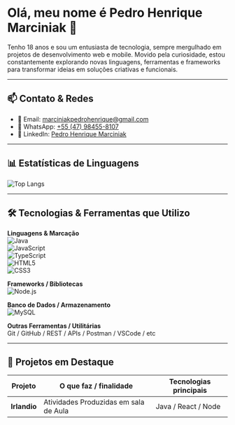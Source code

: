 # Olá, meu nome é Pedro Henrique Marciniak 👋

Tenho 18 anos e sou um entusiasta de tecnologia, sempre mergulhado em projetos de desenvolvimento web e mobile. Movido pela curiosidade, estou constantemente explorando novas linguagens, ferramentas e frameworks para transformar ideias em soluções criativas e funcionais.


---

## 📫 Contato & Redes

- 📧 Email: [marciniakpedrohenrique@gmail.com](mailto:marciniakpedrohenrique@gmail.com)  
- 📱 WhatsApp: [+55 (47) 98455-8107](https://wa.me/5547984558107)  
- 🔗 LinkedIn: [Pedro Henrique Marciniak](https://www.linkedin.com/in/pedro-henrique-marciniak-011b5a2bb/)  

---

## 📊 Estatísticas de Linguagens

![Top Langs](https://github-readme-stats.vercel.app/api/top-langs/?username=pedraomk&layout=compact&theme=tokyonight)

---

## 🛠 Tecnologias & Ferramentas que Utilizo

**Linguagens & Marcação**  
![Java](https://img.shields.io/badge/Java-SE-007396?style=flat&logo=java&logoColor=white)  
![JavaScript](https://img.shields.io/badge/JavaScript-F7DF1E?style=flat&logo=javascript&logoColor=black)  
![TypeScript](https://img.shields.io/badge/TypeScript-3178C6?style=flat&logo=typescript&logoColor=white)  
![HTML5](https://img.shields.io/badge/HTML5-E34F26?style=flat&logo=html5&logoColor=white)  
![CSS3](https://img.shields.io/badge/CSS3-1572B6?style=flat&logo=css3&logoColor=white)  

**Frameworks / Bibliotecas**   
![Node.js](https://img.shields.io/badge/Node.js-339933?style=flat&logo=nodedotjs&logoColor=white)  

**Banco de Dados / Armazenamento**  
![MySQL](https://img.shields.io/badge/MySQL-005C84?style=flat&logo=mysql&logoColor=white)  

**Outras Ferramentas / Utilitárias**  
Git / GitHub / REST / APIs / Postman / VSCode / etc

---

## 🚀 Projetos em Destaque

| Projeto | O que faz / finalidade | Tecnologias principais |
|---|---|---|
| **Irlandio** | Atividades Produzidas em sala de Aula | Java / React / Node |
